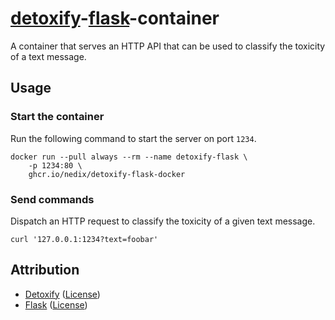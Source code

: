 # [detoxify]-[flask]-container

A container that serves an HTTP API that can be used to classify the toxicity of a text message.

## Usage

### Start the container

Run the following command to start the server on port `1234`.

```shell
docker run --pull always --rm --name detoxify-flask \
    -p 1234:80 \
    ghcr.io/nedix/detoxify-flask-docker
```

### Send commands

Dispatch an HTTP request to classify the toxicity of a given text message.

```shell
curl '127.0.0.1:1234?text=foobar'
```

## Attribution

- [Detoxify] ([License](https://raw.githubusercontent.com/unitaryai/detoxify/master/LICENSE))
- [Flask] ([License](https://raw.githubusercontent.com/pallets/flask/main/LICENSE.txt))

[Detoxify]: https://github.com/unitaryai/detoxify
[Flask]: https://github.com/pallets/flask
